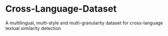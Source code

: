 # Cross-Language-Dataset
A multilingual, multi-style and multi-granularity dataset for cross-language textual similarity detection
